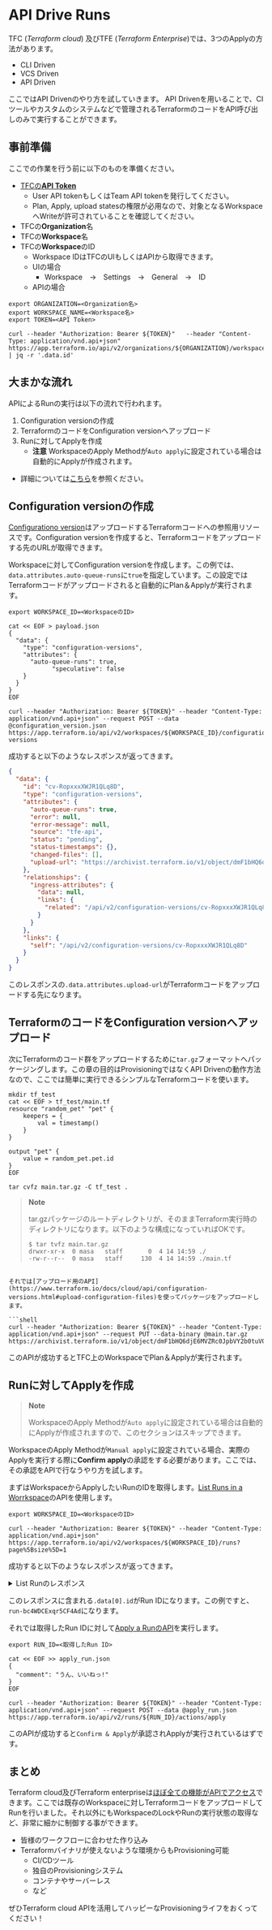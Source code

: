 # API Drive Runs

TFC (*Terraform cloud*) 及びTFE (*Terraform Enterprise*)では、3つのApplyの方法があります。

- CLI Driven
- VCS Driven
- API Driven

ここではAPI Drivenのやり方を試していきます。
API Drivenを用いることで、CIツールやカスタムのシステムなどで管理されるTerraformのコードをAPI呼び出しのみで実行することができます。


## 事前準備

ここでの作業を行う前に以下のものを準備ください。

- [TFCの**API Token**](https://www.terraform.io/docs/cloud/users-teams-organizations/api-tokens.html)
  - User API tokenもしくはTeam API tokenを発行してください。
  - Plan, Apply, upload statesの権限が必用なので、対象となるWorkspaceへWriteが許可されていることを確認してください。
- TFCの**Organization**名
- TFCの**Workspace**名
- TFCの**Workspace**のID
  - Workspace IDはTFCのUIもしくはAPIから取得できます。
  - UIの場合
    - Workspace　→　Settings　→　General　→　ID
  - APIの場合
```shell
export ORGANIZATION=<Organization名>
export WORKSPACE_NAME=<Workspace名>
export TOKEN=<API Token>

curl --header "Authorization: Bearer ${TOKEN}"   --header "Content-Type: application/vnd.api+json"   https://app.terraform.io/api/v2/organizations/${ORGANIZATION}/workspaces/${WORKSPACE_NAME} | jq -r '.data.id'
```

## 大まかな流れ

APIによるRunの実行は以下の流れで行われます。

1. Configuration versionの作成
2. TerraformのコードをConfiguration versionへアップロード
3. Runに対してApplyを作成
   - **注意** WorkspaceのApply Methodが`Auto apply`に設定されている場合は自動的にApplyが作成されます。

* 詳細については[こちら](https://www.terraform.io/docs/cloud/run/api.html)を参照ください。


## Configuration versionの作成

[Configurationo version](https://www.terraform.io/docs/cloud/api/configuration-versions.html#create-a-configuration-version)はアップロードするTerraformコードへの参照用リソースです。Configuration versionを作成すると、Terraformコードをアップロードする先のURLが取得できます。

Workspaceに対してConfiguration versionを作成します。この例では、`data.attributes.auto-queue-runs`に`true`を指定しています。この設定ではTerraformコードがアップロードされると自動的にPlan＆Applyが実行されます。


```shell
export WORKSPACE_ID=<WorkspaceのID>

cat << EOF > payload.json
{
  "data": {
    "type": "configuration-versions",
    "attributes": {
      "auto-queue-runs": true,
			"speculative": false
    }
  }
}
EOF

curl --header "Authorization: Bearer ${TOKEN}" --header "Content-Type: application/vnd.api+json" --request POST --data @configuration_version.json https://app.terraform.io/api/v2/workspaces/${WORKSPACE_ID}/configuration-versions
```

成功すると以下のようなレスポンスが返ってきます。

```json
{
  "data": {
    "id": "cv-RopxxxXWJR1QLq8D",
    "type": "configuration-versions",
    "attributes": {
      "auto-queue-runs": true,
      "error": null,
      "error-message": null,
      "source": "tfe-api",
      "status": "pending",
      "status-timestamps": {},
      "changed-files": [],
      "upload-url": "https://archivist.terraform.io/v1/object/dmF1bHQ6djE6MVZRc0JpbVY2b0tuV0dydmVXSVVyRzJ2VEZuSmdBRmo2QWM5TmNGdFRVK29tTHRKdU9CdGJsWjNablR0ZWsrQVEvQkxHbHFnY3lRVUJ1NEt4dHhnWjVRN29BVXQrL0w1L0Y1eE1IeFhtY3hZUkRMaFYvUW1QUG51MzVkeUt4eDZ2U3VQc09jVXlWQ1YrZ0c1WHRzUTR1M0hJRU4rZkRna1k0WGJqaCt0ZFhFRTdaS3EyREJnTzI0YkFyQ0FqbFNzdTg5QnhPTVFFdWRsei95N2NlaERvUkxQY0dacVBEN25KOXFkbFRQeUxLV2hPNWp1ajJvaG1CRlVQZmJZZzR4cHlLc25hOGFZbGFBSWgyMFVNSzRPTGtvZkpkRGhzdTg9"
    },
    "relationships": {
      "ingress-attributes": {
        "data": null,
        "links": {
          "related": "/api/v2/configuration-versions/cv-RopxxxXWJR1QLq8D/ingress-attributes"
        }
      }
    },
    "links": {
      "self": "/api/v2/configuration-versions/cv-RopxxxXWJR1QLq8D"
    }
  }
}
```

このレスポンスの`.data.attributes.upload-url`がTerraformコードをアップロードする先になります。

## TerraformのコードをConfiguration versionへアップロード

次にTerraformのコード群をアップロードするために`tar.gz`フォーマットへパッケージングします。この章の目的はProvisioningではなくAPI Drivenの動作方法なので、ここでは簡単に実行できるシンプルなTerraformコードを使います。

```shell
mkdir tf_test
cat << EOF > tf_test/main.tf
resource "random_pet" "pet" {
	keepers = {
		val = timestamp()
	}
}

output "pet" {
	value = random_pet.pet.id
}
EOF

tar cvfz main.tar.gz -C tf_test .
```

>**Note**
>
>tar.gzパッケージのルートディレクトリが、そのままTerraform実行時のディレクトリになります。以下のような構成になっていればOKです。
>```shell
> $ tar tvfz main.tar.gz
> drwxr-xr-x  0 masa   staff       0  4 14 14:59 ./
> -rw-r--r--  0 masa   staff     130  4 14 14:59 ./main.tf
>
```

それでは[アップロード用のAPI](https://www.terraform.io/docs/cloud/api/configuration-versions.html#upload-configuration-files)を使ってパッケージをアップロードします。

```shell
curl --header "Authorization: Bearer ${TOKEN}" --header "Content-Type: application/vnd.api+json" --request PUT --data-binary @main.tar.gz https://archivist.terraform.io/v1/object/dmF1bHQ6djE6MVZRc0JpbVY2b0tuV0dydmVXSVVyRzJ2VEZuSmdBRmo2QWM5TmNGdFRVK29tTHRKdU9CdGJsWjNablR0ZWsrQVEvQkxHbHFnY3lRVUJ1NEt4dHhnWjVRN29BVXQrL0w1L0Y1eE1IeFhtY3hZUkRMaFYvUW1QUG51MzVkeUt4eDZ2U3VQc09jVXlWQ1YrZ0c1WHRzUTR1M0hJRU4rZkRna1k0WGJqaCt0ZFhFRTdaS3EyREJnTzI0YkFyQ0FqbFNzdTg5QnhPTVFFdWRsei95N2NlaERvUkxQY0dacVBEN25KOXFkbFRQeUxLV2hPNWp1ajJvaG1CRlVQZmJZZzR4cHlLc25hOGFZbGFBSWgyMFVNSzRPTGtvZkpkRGhzdTg9
```

このAPIが成功するとTFC上のWorkspaceでPlan＆Applyが実行されます。

## Runに対してApplyを作成

> **Note**
>
> WorkspaceのApply Methodが`Auto apply`に設定されている場合は自動的にApplyが作成されますので、このセクションはスキップできます。

WorkspaceのApply Methodが`Manual apply`に設定されている場合、実際のApplyを実行する際に**Confirm apply**の承認をする必要があります。ここでは、その承認をAPIで行なうやり方を試します。

まずはWorkspaceからApplyしたいRunのIDを取得します。[List Runs in a Worrkspace](https://www.terraform.io/docs/cloud/api/run.html#list-runs-in-a-workspace)のAPIを使用します。

```shell
export WORKSPACE_ID=<WorkspaceのID>

curl --header "Authorization: Bearer ${TOKEN}" --header "Content-Type: application/vnd.api+json" https://app.terraform.io/api/v2/workspaces/${WORKSPACE_ID}/runs?page%5Bsize%5D=1
```

成功すると以下のようなレスポンスが返ってきます。

<details><summary>List Runのレスポンス</summary>

```json
{
  "data": [
    {
      "id": "run-bc4WDCExqr5CF4Ad",
      "type": "runs",
      "attributes": {
        "actions": {
          "is-cancelable": false,
          "is-confirmable": true,
          "is-discardable": true,
          "is-force-cancelable": false
        },
        "canceled-at": null,
        "created-at": "2020-04-14T06:34:05.962Z",
        "has-changes": true,
        "is-destroy": false,
        "message": "New configuration uploaded via the Terraform Cloud API",
        "plan-only": false,
        "source": "tfe-configuration-version",
        "status-timestamps": {
          "planned-at": "2020-04-14T06:34:22+00:00",
          "planning-at": "2020-04-14T06:34:06+00:00",
          "plan-queued-at": "2020-04-14T06:34:06+00:00",
          "cost-estimated-at": "2020-04-14T06:34:29+00:00",
          "plan-queueable-at": "2020-04-14T06:34:06+00:00",
          "cost-estimating-at": "2020-04-14T06:34:22+00:00"
        },
        "status": "cost_estimated",
        "trigger-reason": "manual",
        "permissions": {
          "can-apply": true,
          "can-cancel": true,
          "can-discard": true,
          "can-force-execute": true,
          "can-force-cancel": true,
          "can-override-policy-check": true
        }
      },
      "relationships": {
        "workspace": {
          "data": {
            "id": "ws-ajLLjugn2ngooBV9",
            "type": "workspaces"
          }
        },
        "apply": {
          "data": {
            "id": "apply-YnTxd3Jyca6QxRyz",
            "type": "applies"
          },
          "links": {
            "related": "/api/v2/runs/run-bc4WDCExqr5CF4Ad/apply"
          }
        },
        "configuration-version": {
          "data": {
            "id": "cv-Fcd8m1fT1SYHukBV",
            "type": "configuration-versions"
          },
          "links": {
            "related": "/api/v2/runs/run-bc4WDCExqr5CF4Ad/configuration-version"
          }
        },
        "cost-estimate": {
          "data": {
            "id": "ce-QNvdDKY5LaFfX2K6",
            "type": "cost-estimates"
          },
          "links": {
            "related": "/api/v2/cost-estimates/ce-QNvdDKY5LaFfX2K6"
          }
        },
        "created-by": {
          "data": {
            "id": "user-F1BcjnRCZtW8irfQ",
            "type": "users"
          },
          "links": {
            "related": "/api/v2/runs/run-bc4WDCExqr5CF4Ad/created-by"
          }
        },
        "plan": {
          "data": {
            "id": "plan-QDeb8Th3SKGjmMfP",
            "type": "plans"
          },
          "links": {
            "related": "/api/v2/runs/run-bc4WDCExqr5CF4Ad/plan"
          }
        },
        "run-events": {
          "data": [
            {
              "id": "re-zEvX8pBeQmveXGCU",
              "type": "run-events"
            },
            {
              "id": "re-H14w91kpaBkYSZE3",
              "type": "run-events"
            },
            {
              "id": "re-PoqrfPvkTLeuRUyu",
              "type": "run-events"
            },
            {
              "id": "re-DQHX1WNuvtmkUf8e",
              "type": "run-events"
            },
            {
              "id": "re-G6XjkF2uCbG5LJ9T",
              "type": "run-events"
            },
            {
              "id": "re-7LsT4e4tKqUxk8bn",
              "type": "run-events"
            }
          ],
          "links": {
            "related": "/api/v2/runs/run-bc4WDCExqr5CF4Ad/run-events"
          }
        },
        "policy-checks": {
          "data": [],
          "links": {
            "related": "/api/v2/runs/run-bc4WDCExqr5CF4Ad/policy-checks"
          }
        },
        "comments": {
          "data": [],
          "links": {
            "related": "/api/v2/runs/run-bc4WDCExqr5CF4Ad/comments"
          }
        }
      },
      "links": {
        "self": "/api/v2/runs/run-bc4WDCExqr5CF4Ad"
      }
    }
  ],
  "links": {
    "self": "https://app.terraform.io/api/v2/workspaces/ws-ajLLjugn2ngooBV9/runs?page%5Bnumber%5D=1&page%5Bsize%5D=1",
    "first": "https://app.terraform.io/api/v2/workspaces/ws-ajLLjugn2ngooBV9/runs?page%5Bnumber%5D=1&page%5Bsize%5D=1",
    "prev": null,
    "next": "https://app.terraform.io/api/v2/workspaces/ws-ajLLjugn2ngooBV9/runs?page%5Bnumber%5D=2&page%5Bsize%5D=1",
    "last": "https://app.terraform.io/api/v2/workspaces/ws-ajLLjugn2ngooBV9/runs?page%5Bnumber%5D=2&page%5Bsize%5D=1"
  },
  "meta": {
    "pagination": {
      "current-page": 1,
      "prev-page": null,
      "next-page": 2,
      "total-pages": 2,
      "total-count": 2
    }
  }
}
```
</details>


このレスポンスに含まれる`.data[0].id`がRun IDになります。この例ですと、`run-bc4WDCExqr5CF4Ad`になります。

それでは取得したRun IDに対して[Apply a RunのAPI](https://www.terraform.io/docs/cloud/api/run.html#apply-a-run)を実行します。

```shell
export RUN_ID=<取得したRun ID>

cat << EOF >> apply_run.json
{
  "comment": "うん、いいねっ!"
}
EOF

curl --header "Authorization: Bearer ${TOKEN}" --header "Content-Type: application/vnd.api+json" --request POST --data @apply_run.json https://app.terraform.io/api/v2/runs/${RUN_ID}/actions/apply
```

このAPIが成功すると`Confirm & Apply`が承認されApplyが実行されているはずです。

## まとめ

Terraform cloud及びTerraform enterpriseは[ほぼ全ての機能がAPIでアクセス](https://www.terraform.io/docs/cloud/api/index.html)できます。ここでは既存のWorkspaceに対しTerraformコードをアップロードしてRunを行いました。それ以外にもWorkspaceのLockやRunの実行状態の取得など、非常に細かに制御する事ができます。

- 皆様のワークフローに合わせた作り込み
- Terraformバイナリが使えないような環境からもProvisioning可能
  - CI/CDツール
  - 独自のProvisioningシステム
  - コンテナやサーバーレス
  - など

ぜひTerraform cloud APIを活用してハッピーなProvisioningライフをおくってください！
